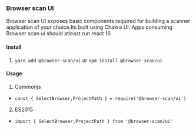 ### Browser scan UI

Browser scan UI exposes basic components required for building a scanner application of your choice.Its built using Chakra UI. Apps consuming Browser scan ui should atleast run react 16

#### Install

1.  `yarn add @browser-scan/ui` or `npm install @browser-scan/ui`

#### Usage

1. Commonjs

- `const { SelectBrowser,ProjectPath } = require('@browser-scan/ui')`

2. ES2015

- `import { SelectBrowser,ProjectPath } from '@browser-scan/ui'`
